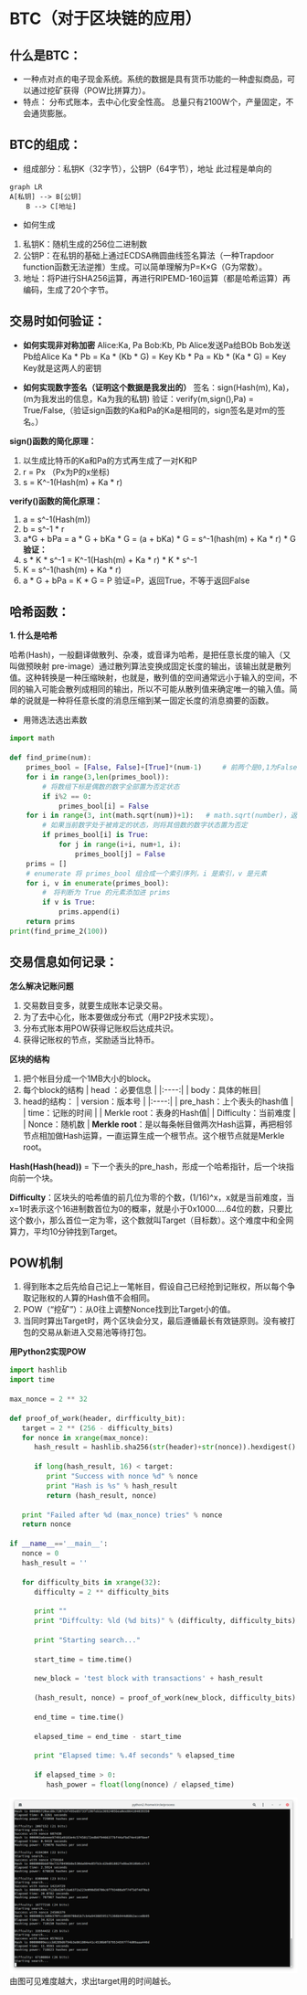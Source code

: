 # BTC（对于区块链的应用）
## 什么是BTC：
* 一种点对点的电子现金系统。系统的数据是具有货币功能的一种虚拟商品，可以通过挖矿获得（POW比拼算力）。
* 特点：
分布式账本，去中心化安全性高。
总量只有2100W个，产量固定，不会通货膨胀。
## BTC的组成：
* 组成部分：私钥K（32字节），公钥P（64字节），地址
此过程是单向的
```mermaid
graph LR
A[私钥] --> B[公钥]
    B --> C[地址]
```
* 如何生成
1. 私钥K：随机生成的256位二进制数
2. 公钥P：在私钥的基础上通过ECDSA椭圆曲线签名算法（一种Trapdoor function函数无法逆推）生成。可以简单理解为P=K×G（G为常数）。
3. 地址：将P进行SHA256运算，再进行RIPEMD-160运算（都是哈希运算）再编码，生成了20个字节。
## 交易时如何验证：

* **如何实现非对称加密**
Alice:Ka, Pa
Bob:Kb, Pb
Alice发送Pa给BOb
Bob发送Pb给Alice
Ka * Pb = Ka * (Kb * G) = Key
Kb * Pa = Kb * (Ka * G) = Key
Key就是这两人的密钥    
       
* **如何实现数字签名（证明这个数据是我发出的）**
签名：sign(Hash(m), Ka)，(m为我发出的信息，Ka为我的私钥)
验证：verify(m,sign(),Pa) = True/False,（验证sign函数的Ka和Pa的Ka是相同的，sign签名是对m的签名。）

**sign()函数的简化原理：**
1. 以生成比特币的Ka和Pa的方式再生成了一对K和P
2. r = Px （Px为P的x坐标)
3. s = K^-1(Hash(m) + Ka * r)

**verify()函数的简化原理：**
1. a = s^-1(Hash(m))
2. b = s^-1 * r
3. a*G + bPa
   = a * G + bKa * G
   = (a + bKa) * G
   = s^-1(hash(m) + Ka * r) * G
**验证：**
1. s * K * s^-1 = K^-1(Hash(m) + Ka * r) * K * s^-1
2. K = s^-1(hash(m) + Ka * r)
3. a * G + bPa = K * G
   = P
   验证=P，返回True，不等于返回False
## 哈希函数：
**1. 什么是哈希**

哈希(Hash)，一般翻译做散列、杂凑，或音译为哈希，是把任意长度的输入（又叫做预映射 pre-image）通过散列算法变换成固定长度的输出，该输出就是散列值。这种转换是一种压缩映射，也就是，散列值的空间通常远小于输入的空间，不同的输入可能会散列成相同的输出，所以不可能从散列值来确定唯一的输入值。简单的说就是一种将任意长度的消息压缩到某一固定长度的消息摘要的函数。
* 用筛选法选出素数
```python
import math

def find_prime(num):
    primes_bool = [False, False]+[True]*(num-1)     # 前两个是0,1为False。
    for i in range(3,len(primes_bool)):
        # 将数组下标是偶数的数字全部置为否定状态
        if i%2 == 0:
            primes_bool[i] = False
    for i in range(3, int(math.sqrt(num))+1):   # math.sqrt(number)，返回number的平方根
        # 如果当前数字处于被肯定的状态，则将其倍数的数字状态置为否定
        if primes_bool[i] is True:
            for j in range(i+i, num+1, i):
                primes_bool[j] = False
    prims = []
    # enumerate 将 primes_bool 组合成一个索引序列，i 是索引，v 是元素
    for i, v in enumerate(primes_bool):
        #　将判断为 True 的元素添加进 prims
        if v is True:
            prims.append(i)
    return prims
print(find_prime_2(100))
```

## 交易信息如何记录：
**怎么解决记账问题**
1. 交易数目变多，就要生成账本记录交易。
2. 为了去中心化，账本要做成分布式（用P2P技术实现）。
3. 分布式账本用POW获得记账权后达成共识。
4. 获得记账权的节点，奖励适当比特币。

**区块的结构**
1. 把个帐目分成一个1MB大小的block。
2. 每个block的结构
    | head ：必要信息 |
    |:----:|
    |  body：具体的帐目|
3. head的结构：
   | version：版本号 |
   |:----:|
   | pre_hash：上个表头的hash值 |
   | time：记账的时间 |
   | Merkle root：表身的Hash值|
   | Difficulty：当前难度 |
   | Nonce：随机数 |
**Merkle root**：是以每条帐目做两次Hash运算，再把相邻节点相加做Hash运算，一直运算生成一个根节点。这个根节点就是Merkle root。

**Hash(Hash(head))** = 下一个表头的pre_hash，形成一个哈希指针，后一个块指向前一个块。

**Difficulty**：区块头的哈希值的前几位为零的个数，(1/16)^x，x就是当前难度，当x=1时表示这个16进制数首位为0的概率，就是小于0x1000.....64位的数，只要比这个数小，那么首位一定为零，这个数就叫Target（目标数）。这个难度中和全网算力，平均10分钟找到Target。

## POW机制
1. 得到账本之后先给自己记上一笔帐目，假设自己已经抢到记账权，所以每个争取记账权的人算的Hash值不会相同。
2. POW（“挖矿”）：从0往上调整Nonce找到比Target小的值。
3. 当同时算出Target时，两个区块会分叉，最后遵循最长有效链原则。没有被打包的交易从新进入交易池等待打包。

**用Python2实现POW**
```python
import hashlib
import time

max_nonce = 2 ** 32

def proof_of_work(header, dirfficulty_bit):
   target = 2 ** (256 - difficulty_bits)
   for nonce in xrange(max_nonce):
      hash_result = hashlib.sha256(str(header)+str(nonce)).hexdigest()

      if long(hash_result, 16) < target:
         print "Success with nonce %d" % nonce
         print "Hash is %s" % hash_result
         return (hash_result, nonce)

   print "Failed after %d (max_nonce) tries" % nonce
   return nonce

if __name__=='__main__':
   nonce = 0
   hash_result = ''

   for difficulty_bits in xrange(32):
      difficulty = 2 ** difficulty_bits

      print ""
      print "Diffculty: %ld (%d bits)" % (difficulty, difficulty_bits)

      print "Starting search..."

      start_time = time.time()

      new_block = 'test block with transactions' + hash_result

      (hash_result, nonce) = proof_of_work(new_block, difficulty_bits)

      end_time = time.time()

      elapsed_time = end_time - start_time

      print "Elapsed time: %.4f seconds" % elapsed_time

      if elapsed_time > 0:
         hash_power = float(long(nonce) / elapsed_time)
```

![POW的执行](POW.png)
由图可见难度越大，求出target用的时间越长。
